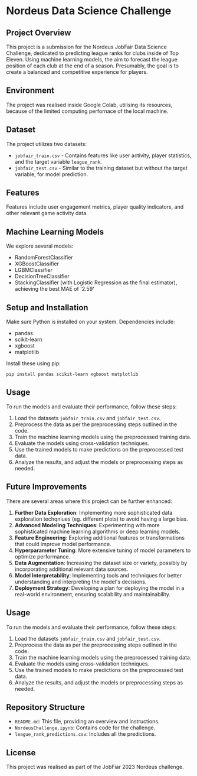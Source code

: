 # Nordeus Data Science Challenge

## Project Overview
This project is a submission for the Nordeus JobFair Data Science Challenge, dedicated to predicting league ranks for clubs inside of Top Eleven. Using machine learning models, the aim to forecast the league position of each club at the end of a season. Presumably, the goal is to create a balanced and competitive experience for players.

## Environment
The project was realised inside Google Colab, utilising its resources, because of the limited computing perfornace of the local machine.

## Dataset
The project utilizes two datasets:
- `jobfair_train.csv` - Contains features like user activity, player statistics, and the target variable `league_rank`.
- `jobfair_test.csv` - Similar to the training dataset but without the target variable, for model prediction.

## Features
Features include user engagement metrics, player quality indicators, and other relevant game activity data.

## Machine Learning Models
We explore several models:
- RandomForestClassifier
- XGBoostClassifier
- LGBMClassifier
- DecisionTreeClassifier
- StackingClassifier (with Logistic Regression as the final estimator), achieving the best MAE of '2.59'

## Setup and Installation
Make sure Python is installed on your system. Dependencies include:
- pandas
- scikit-learn
- xgboost
- matplotlib

Install these using pip:
```
pip install pandas scikit-learn xgboost matplotlib
```
## Usage
To run the models and evaluate their performance, follow these steps:
1. Load the datasets `jobfair_train.csv` and `jobfair_test.csv`.
2. Preprocess the data as per the preprocessing steps outlined in the code.
3. Train the machine learning models using the preprocessed training data.
4. Evaluate the models using cross-validation techniques.
5. Use the trained models to make predictions on the preprocessed test data.
6. Analyze the results, and adjust the models or preprocessing steps as needed.

## Future Improvements
There are several areas where this project can be further enhanced:
1. **Further Data Exploration**: Implementing more sophisticated data exploration techqniues (eg. different plots) to avoid having a large bias.
2. **Advanced Modeling Techniques**: Experimenting with more sophisticated machine learning algorithms or deep learning models.
3. **Feature Engineering**: Exploring additional features or transformations that could improve model performance.
4. **Hyperparameter Tuning**: More extensive tuning of model parameters to optimize performance.
5. **Data Augmentation**: Increasing the dataset size or variety, possibly by incorporating additional relevant data sources.
6. **Model Interpretability**: Implementing tools and techniques for better understanding and interpreting the model's decisions.
7. **Deployment Strategy**: Developing a plan for deploying the model in a real-world environment, ensuring scalability and maintainability.

## Usage
To run the models and evaluate their performance, follow these steps:
1. Load the datasets `jobfair_train.csv` and `jobfair_test.csv`.
2. Preprocess the data as per the preprocessing steps outlined in the code.
3. Train the machine learning models using the preprocessed training data.
4. Evaluate the models using cross-validation techniques.
5. Use the trained models to make predictions on the preprocessed test data.
6. Analyze the results, and adjust the models or preprocessing steps as needed.

## Repository Structure
- `README.md`: This file, providing an overview and instructions.
- `NordeusChallenge.ipynb`: Contains code for the challenge.
- `league_rank_predictions.csv`: Includes all the predictions.

## License
This project was realised as part of the JobFiar 2023 Nordeus challenge.

